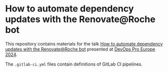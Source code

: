 # How to automate dependency updates with the Renovate@Roche bot

This repository contains materials for the talk
[How to automate dependency updates with the Renovate@Roche bot](https://events.pinetool.ai/3152/#sessions/104769?referrer%5Bpathname%5D=%2Fsessions&referrer%5Bsearch%5D=&referrer%5Btitle%5D=Sessions)
presented at [DevOps Pro Europe 2024](https://devopspro.lt/).

The `.gitlab-ci.yml` files contain definitions of GitLab CI pipelines.
